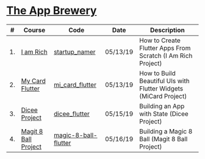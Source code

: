 
# [The App Brewery](https://www.appbrewery.co/courses/)

| # | Course  | Code | Date | Description
| ------------- | ------------- | ------------- | ------------- | -------------
| 1. | [I am Rich](./i_am_rich) | [startup_namer](./i_am_rich) | 05/13/19 | How to Create Flutter Apps From Scratch (I Am Rich Project)
| 2. | [My Card Flutter](./mi_card_flutter) | [mi_card_flutter](./mi_card_flutter) | 05/13/19 | How to Build Beautiful UIs with Flutter Widgets (MiCard Project)
| 3. | [Dicee Project](./dicee_flutter) | [dicee_flutter](./dicee_flutter) | 05/15/19 | Building an App with State (Dicee Project)
| 4. | [Magit 8 Ball Project](./magic-8-ball-flutter) | [magic-8-ball-flutter](./magic-8-ball-flutter) | 05/16/19 | Building a Magic 8 Ball (Magit 8 Ball Project)